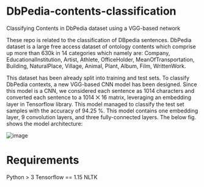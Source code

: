 # DbPedia-contents-classification
Classifying Contents in DbPedia dataset using a VGG-based network

These repo is related to the classification of DBpedia sentences. DbPedia dataset is a large free access dataset of ontology contents which comprise up more than 630k in 14 categories which namely are: Company, EducationalInstitution, Artist, Athlete, OfficeHolder, MeanOfTransportation, Building, NaturalPlace, Village, Animal, Plant, Album, Film, WrittenWork. 

This dataset has been already split into training and test sets. To classify DbPedia contexts, a new VGG-based CNN model has been designed. Since this model is a CNN, we considered each sentence as 1014 characters and converted each sentence to a 1014 ⨉ 16 matrix, leveraging an embedding layer in Tensorflow library. This model managed to classify the test set samples with the accuracy of 94.25 %. This model contains one embedding layer, 9 convolution layers, and three fully-connected layers. The below fig. shows the model architecture:

![image](https://user-images.githubusercontent.com/41271921/162592784-21d3d556-4012-41cd-92ff-e691ac3349bd.png)
 

# Requirements
Python > 3
Tensorflow == 1.15 
NLTK
